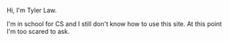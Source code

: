 Hi, I'm Tyler Law.

I'm in school for CS and I still don't know how to use this site. At this point I'm too scared to ask.

